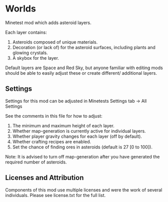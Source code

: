 Worlds
===

Minetest mod which adds asteroid layers.

Each layer contains:

1. Asteroids composed of unique materials.
2. Decoration (or lack of) for the asteroid surfaces, including plants and glowing crystals.
3. A skybox for the layer.

Default layers are Space and Red Sky, but anyone familiar with editing mods should be able to easily adjust these or create different/ additional layers.


Settings
--------

Settings for this mod can be adjusted in Minetests Settings tab -> All Settings

See the comments in this file for how to adjust:

1. The minimum and maximum height of each layer.
2. Whether map-generation is currently active for individual layers.
3. Whether player gravity changes for each layer (off by default).
4. Whether crafting recipes are enabled.
5. Set the chance of finding ores in asteroids (default is 27 [0 to 100]).

Note: It is advised to turn off map-generation after you have generated the required number of asteroids.


Licenses and Attribution
-----------------------

Components of this mod use multiple licenses and were the work of several individuals. Please see license.txt for the full list.

